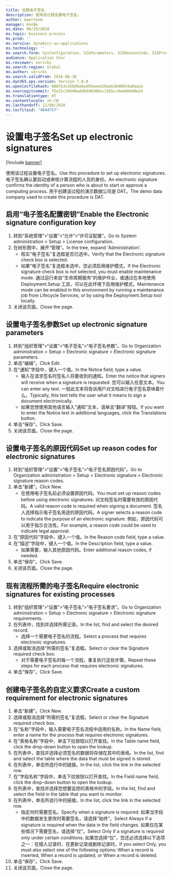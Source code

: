 ```yaml
---
title: 设置电子签名
description: 使用该过程设置电子签名。
author: maertenm
manager: AnnBe
ms.date: 08/29/2018
ms.topic: business-process
ms.prod: ''
ms.service: dynamics-ax-applications
ms.technology: ''
ms.search.form: SysConfiguration, SIGParameters, SIGReasonCode, SIGProcSetup
audience: Application User
ms.reviewer: sericks
ms.search.region: Global
ms.author: sericks
ms.search.validFrom: 2016-06-30
ms.dyn365.ops.version: Version 7.0.0
ms.openlocfilehash: 088fe3c42b00a6a495aeee19a4e3640054a8aa2a
ms.sourcegitcommit: f5e31c34640add6d40308ac1365cc0ee60e60e24
ms.translationtype: HT
ms.contentlocale: zh-CN
ms.lasthandoff: 12/08/2020
ms.locfileid: "4694757"
---
```

# <a name="set-up-electronic-signatures"></a><span data-ttu-id="cc43e-103">设置电子签名</span><span class="sxs-lookup"><span data-stu-id="cc43e-103">Set up electronic signatures</span></span>

[!include [banner](../../includes/banner.md)]

<span data-ttu-id="cc43e-104">使用该过程设置电子签名。</span><span class="sxs-lookup"><span data-stu-id="cc43e-104">Use this procedure to set up electronic signatures.</span></span> <span data-ttu-id="cc43e-105">电子签名确认要启动或审核计算流程的人员的身份。</span><span class="sxs-lookup"><span data-stu-id="cc43e-105">An electronic signature confirms the identity of a person who is about to start or approve a computing process.</span></span> <span data-ttu-id="cc43e-106">用于创建该过程的演示数据公司是 DAT。</span><span class="sxs-lookup"><span data-stu-id="cc43e-106">The demo data company used to create this procedure is DAT.</span></span>


## <a name="enable-the-electronic-signature-configuration-key"></a><span data-ttu-id="cc43e-107">启用“电子签名配置密钥”</span><span class="sxs-lookup"><span data-stu-id="cc43e-107">Enable the Electronic signature configuration key</span></span>
1. <span data-ttu-id="cc43e-108">转到“系统管理”>“设置”>“允许”>“许可证配置”。</span><span class="sxs-lookup"><span data-stu-id="cc43e-108">Go to System administration > Setup > License configuration.</span></span>
2. <span data-ttu-id="cc43e-109">在树形图中，展开“管理”。</span><span class="sxs-lookup"><span data-stu-id="cc43e-109">In the tree, expand 'Administration'.</span></span>
    * <span data-ttu-id="cc43e-110">核实“电子签名”复选框是否已选中。</span><span class="sxs-lookup"><span data-stu-id="cc43e-110">Verify that the Electronic signature check box is selected.</span></span>  
    * <span data-ttu-id="cc43e-111">如果“电子签名”复选框未选中，您必须启用维护模式。</span><span class="sxs-lookup"><span data-stu-id="cc43e-111">If the Electronic signature check box is not selected, you must enable maintenance mode.</span></span> <span data-ttu-id="cc43e-112">通过运行来自“生命周期服务”的维护作业，或通过在本地使用 Deployment.Setup 工具，可以在此环境下启用维护模式。</span><span class="sxs-lookup"><span data-stu-id="cc43e-112">Maintenance mode can be enabled in this environment by running a maintenance job from Lifecycle Services, or by using the Deployment.Setup tool locally.</span></span>  
3. <span data-ttu-id="cc43e-113">关闭该页面。</span><span class="sxs-lookup"><span data-stu-id="cc43e-113">Close the page.</span></span>

## <a name="set-up-electronic-signature-parameters"></a><span data-ttu-id="cc43e-114">设置电子签名参数</span><span class="sxs-lookup"><span data-stu-id="cc43e-114">Set up electronic signature parameters</span></span>
1. <span data-ttu-id="cc43e-115">转到“组织管理”>“设置”>“电子签名”>“电子签名参数”。</span><span class="sxs-lookup"><span data-stu-id="cc43e-115">Go to Organization administration > Setup > Electronic signature > Electronic signature parameters.</span></span>
2. <span data-ttu-id="cc43e-116">单击“编辑”。</span><span class="sxs-lookup"><span data-stu-id="cc43e-116">Click Edit.</span></span>
3. <span data-ttu-id="cc43e-117">在“通知”字段中，键入一个值。</span><span class="sxs-lookup"><span data-stu-id="cc43e-117">In the Notice field, type a value.</span></span>
    * <span data-ttu-id="cc43e-118">输入在请求签名时签名人将要收到的通知。</span><span class="sxs-lookup"><span data-stu-id="cc43e-118">Enter the notice that signers will receive when a signature is requested.</span></span> <span data-ttu-id="cc43e-119">您可以输入任意文本。</span><span class="sxs-lookup"><span data-stu-id="cc43e-119">You can enter any text.</span></span> <span data-ttu-id="cc43e-120">一般此文本将告诉用户对文档进行电子签名意味着什么。</span><span class="sxs-lookup"><span data-stu-id="cc43e-120">Typically, this text tells the user what it means to sign a document electronically.</span></span>  
    * <span data-ttu-id="cc43e-121">如果您想使用其他语言输入“通知”文本，请单击“翻译”按钮。</span><span class="sxs-lookup"><span data-stu-id="cc43e-121">If you want to enter the Notice text in additional languages, click the Translations button.</span></span>  
4. <span data-ttu-id="cc43e-122">单击“保存”。</span><span class="sxs-lookup"><span data-stu-id="cc43e-122">Click Save.</span></span>
5. <span data-ttu-id="cc43e-123">关闭该页面。</span><span class="sxs-lookup"><span data-stu-id="cc43e-123">Close the page.</span></span>

## <a name="set-up-reason-codes-for-electronic-signatures"></a><span data-ttu-id="cc43e-124">设置电子签名的原因代码</span><span class="sxs-lookup"><span data-stu-id="cc43e-124">Set up reason codes for electronic signatures</span></span>
1. <span data-ttu-id="cc43e-125">转到“组织管理”>“设置”>“电子签名”>“电子签名原因代码”。</span><span class="sxs-lookup"><span data-stu-id="cc43e-125">Go to Organization administration > Setup > Electronic signature > Electronic signature reason codes.</span></span>
2. <span data-ttu-id="cc43e-126">单击“新建”。</span><span class="sxs-lookup"><span data-stu-id="cc43e-126">Click New.</span></span>
    * <span data-ttu-id="cc43e-127">在使用电子签名前必须设置原因代码。</span><span class="sxs-lookup"><span data-stu-id="cc43e-127">You must set up reason codes before using electronic signatures.</span></span> <span data-ttu-id="cc43e-128">对文档签名时需要有效的原因代码。</span><span class="sxs-lookup"><span data-stu-id="cc43e-128">A valid reason code is required when signing a document.</span></span>     <span data-ttu-id="cc43e-129">签名人选择指示电子签名用途的原因代码。</span><span class="sxs-lookup"><span data-stu-id="cc43e-129">A signer selects a reason code to indicate the purpose of an electronic signature.</span></span> <span data-ttu-id="cc43e-130">例如，原因代码可以用于指示合法性。</span><span class="sxs-lookup"><span data-stu-id="cc43e-130">For example, a reason code could be used to indicate legal approval.</span></span>  
3. <span data-ttu-id="cc43e-131">在“原因代码”字段中，键入一个值。</span><span class="sxs-lookup"><span data-stu-id="cc43e-131">In the Reason code field, type a value.</span></span>
4. <span data-ttu-id="cc43e-132">在“描述”字段中，键入一个值。</span><span class="sxs-lookup"><span data-stu-id="cc43e-132">In the Description field, type a value.</span></span>
    * <span data-ttu-id="cc43e-133">如果需要，输入其他原因代码。</span><span class="sxs-lookup"><span data-stu-id="cc43e-133">Enter additional reason codes, if needed.</span></span>  
5. <span data-ttu-id="cc43e-134">单击“保存”。</span><span class="sxs-lookup"><span data-stu-id="cc43e-134">Click Save.</span></span>
6. <span data-ttu-id="cc43e-135">关闭该页面。</span><span class="sxs-lookup"><span data-stu-id="cc43e-135">Close the page.</span></span>

## <a name="require-electronic-signatures-for-existing-processes"></a><span data-ttu-id="cc43e-136">现有流程所需的电子签名</span><span class="sxs-lookup"><span data-stu-id="cc43e-136">Require electronic signatures for existing processes</span></span>
1. <span data-ttu-id="cc43e-137">转到“组织管理”>“设置”>“电子签名”>“电子签名要求”。</span><span class="sxs-lookup"><span data-stu-id="cc43e-137">Go to Organization administration > Setup > Electronic signature > Electronic signature requirements.</span></span>
2. <span data-ttu-id="cc43e-138">在列表中，找到并选择所需记录。</span><span class="sxs-lookup"><span data-stu-id="cc43e-138">In the list, find and select the desired record.</span></span>
    * <span data-ttu-id="cc43e-139">选择一个需要电子签名的流程。</span><span class="sxs-lookup"><span data-stu-id="cc43e-139">Select a process that requires electronic signatures.</span></span>  
3. <span data-ttu-id="cc43e-140">选择或取消选择“所需的签名”复选框。</span><span class="sxs-lookup"><span data-stu-id="cc43e-140">Select or clear the Signature required check box.</span></span>
    * <span data-ttu-id="cc43e-141">对于需要电子签名的每一个流程，重复执行这些步骤。</span><span class="sxs-lookup"><span data-stu-id="cc43e-141">Repeat these steps for each process that requires electronic signatures.</span></span>  
4. <span data-ttu-id="cc43e-142">单击“保存”。</span><span class="sxs-lookup"><span data-stu-id="cc43e-142">Click Save.</span></span>

## <a name="create-a-custom-requirement-for-electronic-signatures"></a><span data-ttu-id="cc43e-143">创建电子签名的自定义要求</span><span class="sxs-lookup"><span data-stu-id="cc43e-143">Create a custom requirement for electronic signatures</span></span>
1. <span data-ttu-id="cc43e-144">单击“新建”。</span><span class="sxs-lookup"><span data-stu-id="cc43e-144">Click New.</span></span>
2. <span data-ttu-id="cc43e-145">选择或取消选择“所需的签名”复选框。</span><span class="sxs-lookup"><span data-stu-id="cc43e-145">Select or clear the Signature required check box.</span></span>
3. <span data-ttu-id="cc43e-146">在“名称”字段中，输入需要电子签名流程中适用的名称。</span><span class="sxs-lookup"><span data-stu-id="cc43e-146">In the Name field, enter a name for the process that requires electronic signatures.</span></span>
4. <span data-ttu-id="cc43e-147">在“表格名称”字段中，单击下拉按钮以打开查找。</span><span class="sxs-lookup"><span data-stu-id="cc43e-147">In the Table name field, click the drop-down button to open the lookup.</span></span>
5. <span data-ttu-id="cc43e-148">在列表中，查找并选择必须签名的数据将存储在其中的表格。</span><span class="sxs-lookup"><span data-stu-id="cc43e-148">In the list, find and select the table where the data that must be signed is stored.</span></span>
6. <span data-ttu-id="cc43e-149">在列表中，单击所选行中的链接。</span><span class="sxs-lookup"><span data-stu-id="cc43e-149">In the list, click the link in the selected row.</span></span>
7. <span data-ttu-id="cc43e-150">在“字段名称”字段中，单击下拉按钮以打开查找。</span><span class="sxs-lookup"><span data-stu-id="cc43e-150">In the Field name field, click the drop-down button to open the lookup.</span></span>
8. <span data-ttu-id="cc43e-151">在列表中，查找并选择您想要监控的表格中的字段。</span><span class="sxs-lookup"><span data-stu-id="cc43e-151">In the list, find and select the field in the table that you want to monitor.</span></span>
9. <span data-ttu-id="cc43e-152">在列表中，单击所选行中的链接。</span><span class="sxs-lookup"><span data-stu-id="cc43e-152">In the list, click the link in the selected row.</span></span>
    * <span data-ttu-id="cc43e-153">指定何时需要签名。</span><span class="sxs-lookup"><span data-stu-id="cc43e-153">Specify when a signature is required.</span></span>     <span data-ttu-id="cc43e-154">如果当字段中的数据发生更改时需要签名，请选择“始终”。</span><span class="sxs-lookup"><span data-stu-id="cc43e-154">Select Always if a signature is required when the data in the field changes.</span></span>     <span data-ttu-id="cc43e-155">如果仅在某些情况下需要签名，请选择“仅”。</span><span class="sxs-lookup"><span data-stu-id="cc43e-155">Select Only if a signature is required only under certain conditions.</span></span> <span data-ttu-id="cc43e-156">如果您选择“仅”，您还必须选择以下选项之一：在插入记录时，在更新记录或删除记录时。</span><span class="sxs-lookup"><span data-stu-id="cc43e-156">If you select Only, you must also select one of the following options: When a record is inserted, When a record is updated, or When a record is deleted.</span></span>  
10. <span data-ttu-id="cc43e-157">单击“保存”。</span><span class="sxs-lookup"><span data-stu-id="cc43e-157">Click Save.</span></span>
11. <span data-ttu-id="cc43e-158">关闭该页面。</span><span class="sxs-lookup"><span data-stu-id="cc43e-158">Close the page.</span></span>

